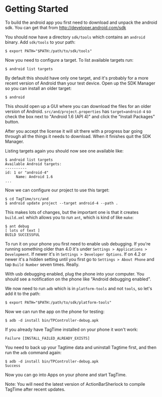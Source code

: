 # Getting Started

To build the android app you first need to download and unpack the
android sdk.  You can get that from http://developer.android.com/sdk

You should now have a directory `sdk/tools` which contains an `android`
binary.  Add `sdk/tools` to your path:

    $ export PATH="$PATH:/path/to/sdk/tools"

Now you need to configure a target.  To list available targets run:

    $ android list targets

By default this should have only one target, and it's probably for a
more recent version of Android than your test device.  Open up the SDK
Manager so you can install an older target:

    $ android

This should open up a GUI where you can download the files for an older
version of Android.  `src/and/project.properties` has `target=android-4`
so check the box next to "Android 1.6 (API 4)" and click the "Install
Packages" button.

After you accept the license it will sit there with a progress bar going
through all the things it needs to download.  When it finishes quit the
SDK Manager.

Listing targets again you should now see one available like:

    $ android list targets
    Available Android targets:
    ----------
    id: 1 or "android-4"
         Name: Android 1.6
    ...

Now we can configure our project to use this target:

    $ cd TagTime/src/and
    $ android update project --target android-4 --path .

This makes lots of changes, but the important one is that it creates
`build.xml` which allows you to run `ant`, which is kind of like `make`:

    $ ant debug
    [ lots of text ]
    BUILD SUCCESSFUL

To run it on your phone you first need to enable usb debugging.  If
you're running something older than 4.0 it's under
`Settings > Applications > Development`.  If newer it's in `Settings >
Developer Options`.  If on 4.2 or newer it's a hidden setting until you
first go to `Settings > About Phone` and tap `Build Number` seven
times.  Really.

With usb debugging enabled, plug the phone into your computer.  You
should see a notification on the phone like "Android debugging
enabled".

We now need to run `adb` which is in `platform-tools` and not `tools`,
so let's add it to the path:

    $ export PATH="$PATH:/path/to/sdk/platform-tools"

Now we can run the app on the phone for testing:

    $ adb -d install bin/TPController-debug.apk

If you already have TagTime installed on your phone it won't work:

    Failure [INSTALL_FAILED_ALREADY_EXISTS]

You need to back up your Tagtime data and uninstall Tagtime first,
and then run the `adb` command again:

    $ adb -d install bin/TPController-debug.apk
    Success

Now you can go into Apps on your phone and start TagTime.

Note: You will need the latest version of ActionBarSherlock to compile
TagTime after recent updates.